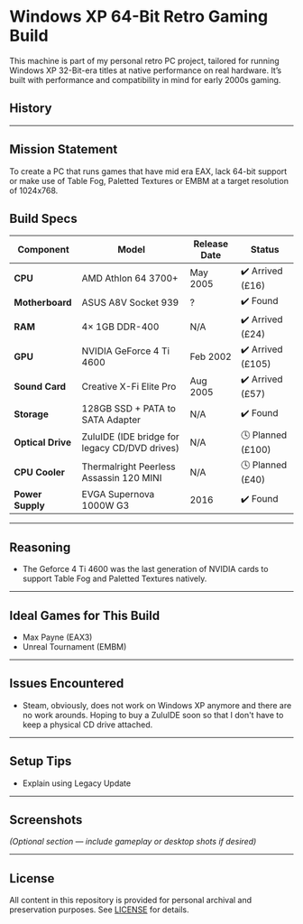 # Windows XP 64-Bit Retro Gaming Build

This machine is part of my personal retro PC project, tailored for running Windows XP 32-Bit-era titles at native performance on real hardware. It’s built with performance and compatibility in mind for early 2000s gaming.

## History


---

## Mission Statement

To create a PC that runs games that have mid era EAX, lack 64-bit support or make use of Table Fog, Paletted Textures or EMBM at a target resolution of 1024x768.

## Build Specs


| Component            | Model                                         | Release Date     | Status              |
|---------------------|-----------------------------------------------|------------------|---------------------|
| **CPU**             | AMD Athlon 64 3700+                           | May 2005         | ✔️ Arrived (£16)     |
| **Motherboard**     | ASUS A8V Socket 939                           | ?                | ✔️ Found             |
| **RAM**             | 4× 1GB DDR-400                                | N/A              | ✔️ Arrived (£24)     |
| **GPU**             | NVIDIA GeForce 4 Ti 4600                      | Feb 2002         | ✔️ Arrived (£105)    |
| **Sound Card**      | Creative X-Fi Elite Pro                       | Aug 2005         | ✔️ Arrived (£57)     |
| **Storage**         | 128GB SSD + PATA to SATA Adapter              | N/A              | ✔️ Found             |
| **Optical Drive**   | ZuluIDE (IDE bridge for legacy CD/DVD drives) | N/A              | 🕓 Planned (£100)    |
| **CPU Cooler**      | Thermalright Peerless Assassin 120 MINI       | N/A              | 🕓 Planned (£40)     |
| **Power Supply**    | EVGA Supernova 1000W G3                       | 2016             | ✔️ Found             |

---

## Reasoning

- The Geforce 4 Ti 4600 was the last generation of NVIDIA cards to support Table Fog and Paletted Textures natively.

---

## Ideal Games for This Build

- Max Payne (EAX3)
- Unreal Tournament (EMBM)



---

## Issues Encountered

- Steam, obviously, does not work on Windows XP anymore and there are no work arounds.  Hoping to buy a ZuluIDE soon so that I don't have to keep a physical CD drive attached.
  
---

## Setup Tips

- Explain using Legacy Update


---

## Screenshots

*(Optional section — include gameplay or desktop shots if desired)*

---

## License

All content in this repository is provided for personal archival and preservation purposes. See [LICENSE](../LICENSE) for details.
